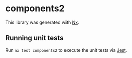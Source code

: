 # components2

This library was generated with [Nx](https://nx.dev).

## Running unit tests

Run `nx test components2` to execute the unit tests via [Jest](https://jestjs.io).
